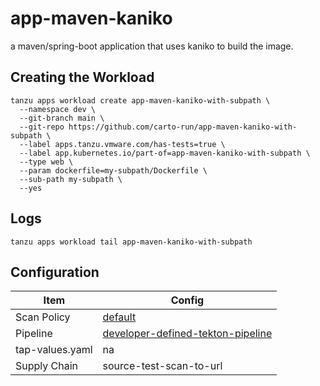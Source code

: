 # app-maven-kaniko

a maven/spring-boot application that uses kaniko to build the image.

## Creating the Workload

```
tanzu apps workload create app-maven-kaniko-with-subpath \
  --namespace dev \
  --git-branch main \
  --git-repo https://github.com/carto-run/app-maven-kaniko-with-subpath \
  --label apps.tanzu.vmware.com/has-tests=true \
  --label app.kubernetes.io/part-of=app-maven-kaniko-with-subpath \
  --type web \
  --param dockerfile=my-subpath/Dockerfile \
  --sub-path my-subpath \
  --yes
```

## Logs

```
tanzu apps workload tail app-maven-kaniko-with-subpath
```

## Configuration

| Item            | Config                                                                                |
| --------------- | ------------------------------------------------------------------------------------- |
| Scan Policy     | [default](resources/scan-policy.yaml)                                                 |
| Pipeline        | [developer-defined-tekton-pipeline](resources/developer-defined-tekton-pipeline.yaml) |
| tap-values.yaml | na                                                                                    |
| Supply Chain    | source-test-scan-to-url                                                               |

